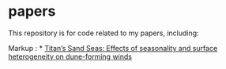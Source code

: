 # papers
This repository is for code related to my papers, including:

Markup : * [Titan’s Sand Seas: Effects of seasonality and surface
heterogeneity on dune-forming winds](maxqcHKU/papers/tree/main/TitanDunes2022)

